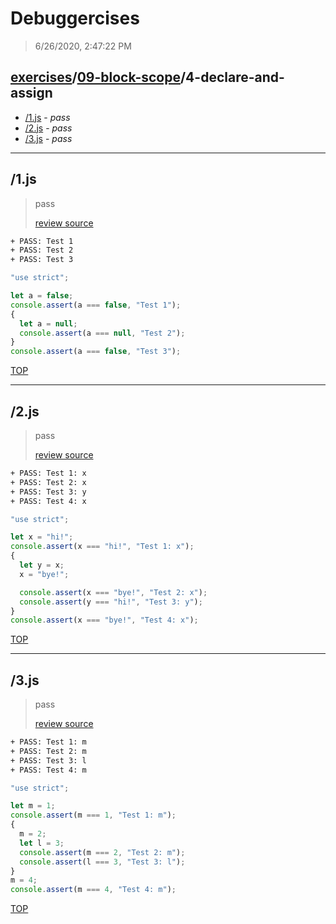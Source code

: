 # Debuggercises 

> 6/26/2020, 2:47:22 PM 

## [exercises](../../README.md)/[09-block-scope](../README.md)/4-declare-and-assign 

- [/1.js](#1js) - _pass_ 
- [/2.js](#2js) - _pass_ 
- [/3.js](#3js) - _pass_ 
---

## /1.js 

> pass 
>
> [review source](../../../exercises/09-block-scope/4-declare-and-assign/1.js)

```txt
+ PASS: Test 1
+ PASS: Test 2
+ PASS: Test 3
```

```js
"use strict";

let a = false;
console.assert(a === false, "Test 1");
{
  let a = null;
  console.assert(a === null, "Test 2");
}
console.assert(a === false, "Test 3");

```

[TOP](#debuggercises)

---

## /2.js 

> pass 
>
> [review source](../../../exercises/09-block-scope/4-declare-and-assign/2.js)

```txt
+ PASS: Test 1: x
+ PASS: Test 2: x
+ PASS: Test 3: y
+ PASS: Test 4: x
```

```js
"use strict";

let x = "hi!";
console.assert(x === "hi!", "Test 1: x");
{
  let y = x;
  x = "bye!";

  console.assert(x === "bye!", "Test 2: x");
  console.assert(y === "hi!", "Test 3: y");
}
console.assert(x === "bye!", "Test 4: x");

```

[TOP](#debuggercises)

---

## /3.js 

> pass 
>
> [review source](../../../exercises/09-block-scope/4-declare-and-assign/3.js)

```txt
+ PASS: Test 1: m
+ PASS: Test 2: m
+ PASS: Test 3: l
+ PASS: Test 4: m
```

```js
"use strict";

let m = 1;
console.assert(m === 1, "Test 1: m");
{
  m = 2;
  let l = 3;
  console.assert(m === 2, "Test 2: m");
  console.assert(l === 3, "Test 3: l");
}
m = 4;
console.assert(m === 4, "Test 4: m");

```

[TOP](#debuggercises)

